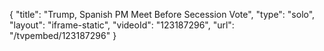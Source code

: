 {
    "title": "Trump, Spanish PM Meet Before Secession Vote",
    "type": "solo",
    "layout": "iframe-static",
    "videoId": "123187296",
    "url": "\/tvpembed\/123187296"
}